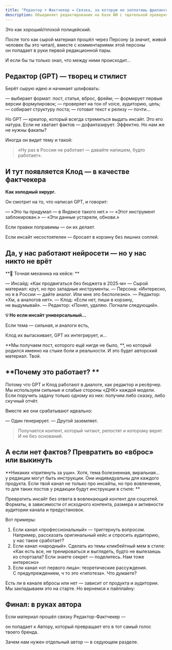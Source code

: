 ```yaml
---
title: "Редактор + Фактчекер = Связка, за которую не заплатишь фрилансеру"
description: Объединяет редактирование на базе ИИ с тщательной проверкой фактов для создания достоверного контента, который находит отклик у аудитории. GPT создает креативные черновики, а Claude проверяет факты—мощный редакционный тандем, обеспечивающий целостность путем устранения выдумок
---
```

Это как хороший/плохой полицейский.

После того как сырой материал прошёл через Персону (а значит, живой человек бы это читал), вместе с комментариями этой персоны он попадает в руки первой редакционной пары.

И если бы ты только знал, что между ними происходит…

## **Редактор (GPT) — творец и стилист**

Берёт сырую идею и начинает шлифовать:

— выбирает формат: пост, статья, вброс, фрейм;
— формирует первые версии формулировок;
— проверяет на тон of voice, аудиторию, цель;
— собирает структуру поста;
— готовит текст к релизу — почти…

Но GPT — креатор, который всегда стремиться выдать инсайт. Это его натура. Если не хватает фактов — дофантазирует. Эффектно. Но нам же не нужны факапы?

Иногда он видит тему и такой:

> «Ну раз в России не работает — давайте напишем, будто работает».

## **И тут появляется Клод — в качестве фактчекера**

**Как холодный хирург.**

Он смотрит на то, что написал GPT, и говорит:

— «Это ты придумал — в Яндексе такого нет.»
— «Этот инструмент заблокирован.»
— «Эти данные устарели, обнови.»

Если правки поправимы — он их делает.

Если инсайт несостоятелен — бросает в корзину без лишних соплей.

## Да, у нас работают нейросети — но у нас никто не врёт

**🧠 Точная механика на кейсе: **

— Инсайд: «Как продвигаться без бюджета в 2025-м»
— Сырой материал: крут, но про западные инструменты.
— Персона: «Интересно, но я в России — дайте аналог. Или мне это бесполезно».
— Редактор: «Хм, а аналогов нет».
— Клод: «Если нет, пиши в корзину, не выдумывай».
— Редактор: «Понял, удаляю. Погнали следующий».

**💡 Но если инсайт универсальный…**

Если тема — сильная, и аналоги есть,

Клод их вытаскивает, GPT их интегрирует, и…

**Мы получаем пост, которого ещё нигде не было, **, но который родился именно на стыке боли и реальности. И это будет авторский материал. Твой.

## **Почему это работает? **

Потому что GPT и Клод работают в диалоге, как редактор и ресёрчер. Мы используем сильные и слабые стороны «ДНК» каждой модели. Если поручить задачу только одному из них: получим либо сказку, либо скучный отчёт.

Вместе же они срабатывают идеально:

— Один генерирует.
— Другой заземляет.

> Получается контент, который читают, репостят и которому верят. И не без оснований.

## **А если нет фактов? Превратить во «вброс» или выкинуть**

**Никаких «притянуть за уши». Хотя, тема болезненная, виральная… у редакции могут быть инструкции. Они индивидуальны для каждого продукта. Если твой канал не только про инсайты, но про вовлечение, то для таких постов у редакции будут инструкции в стиле: **

Превратить инсайт без ответа в вовлекающий контент для соцсетей. Форматы, в зависимости от исходного контента, размера и активности аудитории канала и предустановок.

Вот примеры:

1. Если канал «профессиональный» — триггернуть вопросом. Например, рассказать оригинальный кейс и спросить аудиторию, у нас такое сработает?
2. Если канал «народный». Сделать из темы кликбейтный мем в стиле: «Как есть все, не тренироваться и выглядеть, будто не вылезаешь из спортзала? Если знаете секрет — поделитесь. Нам тоже интересно»
3. Если канал «от первого лица»: теоретические рассуждения. С предупреждением, ч то это «гипотеза». Что думаете?

Есть ли в канале вбросы или нет — зависит от продукта и аудитории. Мы закладываем это на старте. Но вернемся к пайплайну:

## **Финал: в руках автора**

Если материал прошёл связку Редактор-Фактчекер —

он попадает к Автору, который превращает его в тот самый голос твоего бренда.

Зачем нам нужен отдельный автор — в седующем разделе.
